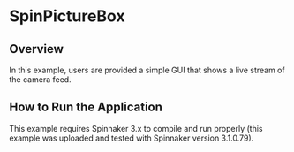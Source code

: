 # SpinPictureBox

## Overview 

In this example, users are provided a simple GUI that shows a live stream of the camera feed.

## How to Run the Application

This example requires Spinnaker 3.x to compile and run properly (this example was uploaded and tested with Spinnaker version 3.1.0.79).


